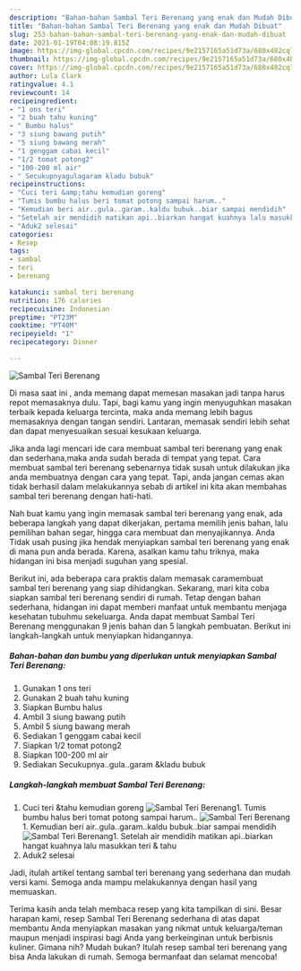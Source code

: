 ```yaml
---
description: "Bahan-bahan Sambal Teri Berenang yang enak dan Mudah Dibuat"
title: "Bahan-bahan Sambal Teri Berenang yang enak dan Mudah Dibuat"
slug: 253-bahan-bahan-sambal-teri-berenang-yang-enak-dan-mudah-dibuat
date: 2021-01-19T04:08:19.815Z
image: https://img-global.cpcdn.com/recipes/9e2157165a51d73a/680x482cq70/sambal-teri-berenang-foto-resep-utama.jpg
thumbnail: https://img-global.cpcdn.com/recipes/9e2157165a51d73a/680x482cq70/sambal-teri-berenang-foto-resep-utama.jpg
cover: https://img-global.cpcdn.com/recipes/9e2157165a51d73a/680x482cq70/sambal-teri-berenang-foto-resep-utama.jpg
author: Lula Clark
ratingvalue: 4.1
reviewcount: 14
recipeingredient:
- "1 ons teri"
- "2 buah tahu kuning"
- " Bumbu halus"
- "3 siung bawang putih"
- "5 siung bawang merah"
- "1 genggam cabai kecil"
- "1/2 tomat potong2"
- "100-200 ml air"
- " Secukupnyagulagaram kladu bubuk"
recipeinstructions:
- "Cuci teri &amp;tahu kemudian goreng"
- "Tumis bumbu halus beri tomat potong sampai harum.."
- "Kemudian beri air..gula..garam..kaldu bubuk..biar sampai mendidih"
- "Setelah air mendidih matikan api..biarkan hangat kuahnya lalu masukkan teri &amp; tahu"
- "Aduk2 selesai"
categories:
- Resep
tags:
- sambal
- teri
- berenang

katakunci: sambal teri berenang 
nutrition: 176 calories
recipecuisine: Indonesian
preptime: "PT23M"
cooktime: "PT40M"
recipeyield: "1"
recipecategory: Dinner

---
```



![Sambal Teri Berenang](https://img-global.cpcdn.com/recipes/9e2157165a51d73a/680x482cq70/sambal-teri-berenang-foto-resep-utama.jpg)

Di masa  saat ini , anda memang dapat memesan masakan jadi tanpa harus repot memasaknya dulu. Tapi, bagi kamu yang ingin menyuguhkan masakan terbaik kepada keluarga tercinta, maka anda memang lebih bagus memasaknya dengan tangan sendiri. Lantaran, memasak sendiri lebih sehat dan dapat menyesuaikan sesuai kesukaan keluarga.

Jika anda lagi mencari ide cara membuat sambal teri berenang yang enak dan sederhana,maka anda sudah berada di tempat yang tepat. Cara membuat sambal teri berenang  sebenarnya tidak susah untuk dilakukan jika anda membuatnya dengan cara yang tepat. Tapi, anda jangan cemas akan tidak berhasil dalam melakukannya 
sebab di artikel ini kita akan membahas sambal teri berenang dengan hati-hati.  



Nah buat kamu yang ingin memasak sambal teri berenang yang enak, ada beberapa langkah yang dapat dikerjakan, pertama memilih jenis bahan, lalu pemilihan bahan segar, hingga cara membuat dan menyajikannya. Anda Tidak usah pusing jika hendak menyiapkan sambal teri berenang yang enak di mana pun anda berada. Karena, asalkan kamu  tahu triknya, maka hidangan ini bisa menjadi suguhan yang spesial.

Berikut ini, ada beberapa cara praktis  dalam memasak caramembuat sambal teri berenang yang siap dihidangkan. Sekarang, mari kita coba siapkan sambal teri berenang sendiri di rumah. Tetap dengan bahan sederhana, hidangan ini dapat memberi manfaat untuk membantu menjaga kesehatan tubuhmu sekeluarga. Anda dapat membuat Sambal Teri Berenang menggunakan 9 jenis bahan dan 5 langkah pembuatan. Berikut ini langkah-langkah untuk menyiapkan hidangannya.

<!--inarticleads1-->

##### Bahan-bahan dan bumbu yang diperlukan untuk menyiapkan Sambal Teri Berenang:

1. Gunakan 1 ons teri
1. Gunakan 2 buah tahu kuning
1. Siapkan  Bumbu halus
1. Ambil 3 siung bawang putih
1. Ambil 5 siung bawang merah
1. Sediakan 1 genggam cabai kecil
1. Siapkan 1/2 tomat potong2
1. Siapkan 100-200 ml air
1. Sediakan  Secukupnya..gula..garam &amp;kladu bubuk




<!--inarticleads2-->

##### Langkah-langkah membuat Sambal Teri Berenang:

1. Cuci teri &amp;tahu kemudian goreng
<img src="https://img-global.cpcdn.com/steps/a2ba881c06b81884/160x128cq70/sambal-teri-berenang-langkah-memasak-1-foto.jpg" alt="Sambal Teri Berenang">1. Tumis bumbu halus beri tomat potong sampai harum..
<img src="https://img-global.cpcdn.com/steps/466eb68cd6d3df82/160x128cq70/sambal-teri-berenang-langkah-memasak-2-foto.jpg" alt="Sambal Teri Berenang">1. Kemudian beri air..gula..garam..kaldu bubuk..biar sampai mendidih
<img src="https://img-global.cpcdn.com/steps/5388db8ec2deefac/160x128cq70/sambal-teri-berenang-langkah-memasak-3-foto.jpg" alt="Sambal Teri Berenang">1. Setelah air mendidih matikan api..biarkan hangat kuahnya lalu masukkan teri &amp; tahu
1. Aduk2 selesai




Jadi, itulah artikel tentang  sambal teri berenang  yang sederhana dan mudah versi kami. Semoga anda mampu melakukannya dengan hasil yang memuaskan. 

Terima kasih anda telah membaca resep yang kita tampilkan di sini. Besar harapan kami, resep  Sambal Teri Berenang sederhana di atas dapat membantu Anda menyiapkan masakan yang nikmat untuk keluarga/teman maupun menjadi inspirasi bagi Anda yang berkeinginan untuk berbisnis kuliner. Gimana nih? Mudah bukan? Itulah resep sambal teri berenang yang bisa Anda lakukan di rumah. Semoga bermanfaat dan selamat mencoba!

